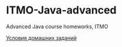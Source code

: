 # ITMO-Java-advanced
Advanced Java course homeworks, ITMO

[Условия домашних заданий](http://www.kgeorgiy.info/courses/java-advanced/homeworks.html)
